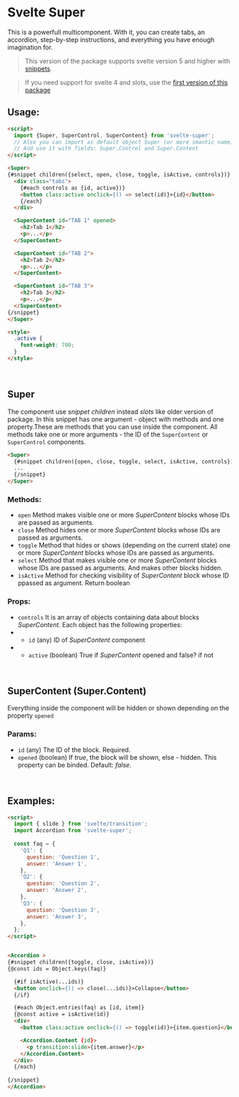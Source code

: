 # Svelte Super

This is a powerfull multicomponent. With it, you can create tabs, an accordion, step-by-step instructions, and everything you have enough imagination for.

> This version of the package supports svelte version 5 and higher with [snippets](https://svelte.dev/docs/svelte/snippet).

> If you need support for svelte 4 and slots, use the [first version of this package](./README.v1.md)


## Usage:

```html
<script>
  import {Super, SuperControl, SuperContent} from 'svelte-super';
  // Also you can import as default object Super (or more smantic name)
  // And use it with fields: Super.Control and Super.Content
</script>

<Super>
{#snippet children({select, open, close, toggle, isActive, controls})}
  <div class="tabs">
    {#each controls as {id, active})}
    <button class:active onclick={() => select(id)}>{id}</button>
    {/each}
  </div>

  <SuperContent id="TAB 1" opened>
    <h2>Tab 1</h2>
    <p>...</p>
  </SuperContent>

  <SuperContent id="TAB 2">
    <h2>Tab 2</h2>
    <p>...</p>
  </SuperContent>

  <SuperContent id="TAB 3">
    <h2>Tab 3</h2>
    <p>...</p>
  </SuperContent>
{/snippet}
</Super>

<style>
  .active {
    font-weight: 700;
  }
</style>
```
<br>

## Super

The component use _snippet children_ instead _slots_ like older version of package. In this snippet has one argument - object with methods and one property.These are methods that you can use inside the component. All methods take one or more arguments - the ID of the `SuperContent` or `SuperControl` components.

```html
<Super>
  {#snippet children({open, close, toggle, select, isActive, controls})}
  ...
  {/snippet}
</Super>
```

### Methods:

- `open` Method makes visible one or more _SuperContent_ blocks whose IDs are passed as arguments.
- `close` Method hides one or more _SuperContent_ blocks whose IDs are passed as arguments.
- `toggle` Method that hides or shows (depending on the current state) one or more _SuperContent_ blocks whose IDs are passed as arguments.
- `select` Method that makes visible one or more _SuperContent_ blocks whose IDs are passed as arguments. And makes other blocks hidden.
- `isActive` Method for checking visibility of _SuperContent_ block whose ID ppassed as argument. Return boolean

### Props:

- `controls` It is an array of objects containing data about blocks _SuperContent_. Each object has the following properties:
- - `id` (any) ID of _SuperContent_ component
- - `active` (boolean) True if _SuperContent_ opened and false? if not

<br>

## SuperContent (Super.Content)

Everything inside the component will be hidden or shown depending on the property `opened`

### Params:

- `id` (any) The ID of the block. Required.
- `opened` (boolean) If _true_, the block will be shown, else - hidden. This property can be binded. Default: _false_.


<br>

## Examples:

```html
<script> 
  import { slide } from 'svelte/transition';
  import Accordion from 'svelte-super';
  
  const faq = {
    'Q1': {
      question: 'Question 1',
      answer: 'Answer 1',
    },
    'Q2': {
      question: 'Question 2',
      answer: 'Answer 2',
    },
    'Q3': {
      question: 'Question 3',
      answer: 'Answer 3',
    },
  };
</script>


<Accordion >
{#snippet children({toggle, close, isActive})}
{@const ids = Object.keys(faq)}

  {#if isActive(...ids)}
  <button onclick={() => close(...ids)}>Collapse</button>
  {/if}

  {#each Object.entries(faq) as [id, item]}
  {@const active = isActive(id)}
  <div>
    <button class:active onclick={() => toggle(id)}>{item.question}</button>

    <Accordion.Content {id}>
      <p transition:slide>{item.answer}</p>
    </Accordion.Content>
  </div>
  {/each}
  
{/snippet}
</Accordion>
```
